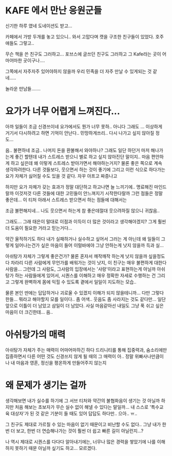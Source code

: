 # KAFE 에서 만난 응원군들

신기한 하루 였네
도네이션도 받고...

카페에서 가방 두개를 놓고 있으니..
와서 고맙다며 캣을 구조한 친구들이 있었다.
호주 애들도 그렇고..

무슨 책을 쓴 친구도 그러하고...
포브스에 글쓰던 친구도 그러하고
그 Kafe라는 곳이 어마어마한 곳이구나....

그쪽에서 자주자주 있어야하지 않을까
우리 민족을 더 자주 만날 수 있게되는 것 같네.....

놀라운 만남들.......




# 요가가 너무 어렵게 느껴진다...

아까 일들이 조금 신경쓰이네
요가에서도 뭔가 너무 못하..
아니다 그래도 ...
이상하게 거기서 다시하려고 하면 기억이 안난다..
민망하게쓰리..
다시 나가고 싶지 않아질 정도...

음..
불편하네
조금..
나머지 돈을 환불해서 와야하나?
그래도 일단 하던거 마저 해나가는게 좋긴 할텐데
내가 스트레스 받으니
별로 하고 싶지 않아진단 말이지..
마음 편안하게 하고 싶은데
왜 이렇게 스트레스 받아가면서 해야하는거지?
물론 좋은 쪽으로 계속 생각하려한다.
다른 것들보다,
웃으면서 하는 것이 좋기에
그리고 이런 식으로 하다가는 요가 자체가 싫어질 수도 있을 것 같다.
자꾸 아프고 짜증나고

하지만 요가 자체가 갖는 효과가 정말 대단하고
하고나면 늘 느끼기에..
명료해진 마인드랄까
이것저것 다른 것들에 대한 고민들이 안느껴지기 시작한다랄까
그런 점들은 정말 좋은데...
이 티처 아래서 스트레스 받으면서 하는 점들에 대해서는

조금 불편해지네...
나도 웃으면서 하는게 참 좋은데절대 웃으려하질 않으니
귀찮음..

그래도...
그래 태은이 말대로 이점과 이득이 더 많은 것이라고 생각해야겠지?
그게 훨씬 더 도움이 필요한 거라고 믿는거다...

약간 울적하기도 하다
내가 실패하거나 실수하고 싶어서 그러는 게 아닌데
왜 일들이 그렇게 일어나는건가 싶은 마음이 들어
이럴바에야 그냥 안하는게 낫지 않을까
득과 실...

아쉬탕가 자체가 그렇게 좋은건가? 물론 혼자서 깨작깨작 하는게 낫지 않을까 싶을정도다
차라리 다른 사람에게 무언가를 배워가는 것이 낫지, 이 친구는 매우 불편하게 대한다 사람을...
그런데 그 사람도, 그사람의 입장에서는 '사랑'이라고 표현하는게 아닐까
아쉬탕가 하는 사람들에게 있어서, 시퀀스를 이해하고 매우 정확한 자세로 수행하는 건
그리고 그렇게 완벽하게 몸에 익힐 수 있도록 곁에서 일일이 지도하는 모습..

물론 본인 딴에는 답답하거나 괴로울 수 있겠지 이해가 되지 않을테니까...
다만 그렇다한들... 뭐라고 해야할지 모를 일이다.. 좀 어색..
웃음도 좀 사라지는 것도 같다만...
일단 앞으로 이틀이 더 남았고
삼일이 더 남았다.
사실 마음같아선 내일도 그냥 푹 쉬고 싶은 마음이 더 크긴한데...
음..

# 아쉬탕가의 매력

아쉬탕가 자체가 주는 매력이 어마어마하긴 하다
드리니티를 통해 집중력과, 숨소리에만 집중하면서
다른 어떤 것도 신경쓰지 않게 될 때의 그 매력이
아.. 정말 위빠사나만큼이나 내 마음과 영혼, 정신을 평온하게 만들어주지 않는지

# 왜 문제가 생기는 걸까

생각해보면 내가 실수를 하기에 그 서브 티처와 약간의 불협화음이 생기는 것 아닐까
하지만 처음 해보는 초보자가 무슨 실수 없이 해낼 수 있다는 말일까...
내 스스로 '특수교육 대상자'가 된 것 같은 기분이 들 때도 있어 답답도 하다만..
으아.. ㅠ..

그 친구도 제대로 가르칠 수 있는 마음이 없기 때문이고
비난할 수도 없다..
그냥 내가 한번 더 보고, 한번 더 연습해나가는 것이 훨씬 더 쉽고 빠른 길이 아닐런지...?

나 역시 제대로 시퀀스를 다다다 알아내기에는, 너무나 많은 경력을 쌓았기에
나를 이해하지 못하기 때문 아닐까 싶기도 하고...
모르겠다.



